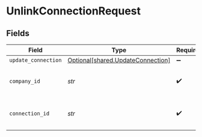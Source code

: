 # UnlinkConnectionRequest


## Fields

| Field                                                                        | Type                                                                         | Required                                                                     | Description                                                                  | Example                                                                      |
| ---------------------------------------------------------------------------- | ---------------------------------------------------------------------------- | ---------------------------------------------------------------------------- | ---------------------------------------------------------------------------- | ---------------------------------------------------------------------------- |
| `update_connection`                                                          | [Optional[shared.UpdateConnection]](../../models/shared/updateconnection.md) | :heavy_minus_sign:                                                           | N/A                                                                          |                                                                              |
| `company_id`                                                                 | *str*                                                                        | :heavy_check_mark:                                                           | N/A                                                                          | 8a210b68-6988-11ed-a1eb-0242ac120002                                         |
| `connection_id`                                                              | *str*                                                                        | :heavy_check_mark:                                                           | N/A                                                                          | 2e9d2c44-f675-40ba-8049-353bfcb5e171                                         |